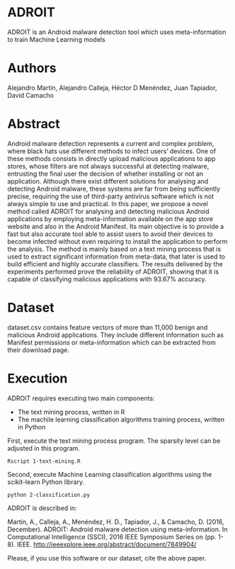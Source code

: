 # ADROIT

ADROIT is an Android malware detection tool which uses meta-information to train Machine Learning models

# Authors

Alejandro Martín, Alejandro Calleja, Héctor D Menéndez, Juan Tapiador, David Camacho

# Abstract

Android malware detection represents a current and complex problem, where black hats use different methods to infect users’ devices. One of these methods consists in directly upload malicious applications to app stores, whose filters are not always successful at detecting malware, entrusting the final user the decision of whether installing or not an application. Although there exist different solutions for analysing and detecting Android malware, these systems are far from being sufficiently precise, requiring the use of third-party antivirus software which is not always simple to use and practical. In this paper, we propose a novel method called ADROIT for analysing and detecting malicious Android applications by employing meta-information available on the app store website and also in the Android Manifest. Its main objective is to provide a fast but also accurate tool able to assist users to avoid their devices to become infected without even requiring to install the application to perform the analysis. The method is mainly based on a text mining process that is used to extract significant information from meta-data, that later is used to build efficient and highly accurate classifiers. The results delivered by the experiments performed prove the reliability of ADROIT, showing that it is capable of classifying malicious applications with 93.67% accuracy.


# Dataset

dataset.csv contains feature vectors of more than 11,000 benign and malicious Android applications. They include different information such as Manifest permissions or meta-information which can be extracted from their download page. 

# Execution

ADROIT requires executing two main components:

- The text mining process, written in R
- The machile learning classification algorithms training process, written in Python

First, execute the text mining process program. The sparsity level can be adjusted in this program.

```
Rscript 1-text-mining.R
```

Second, execute Machine Learning classification algorithms using the scikit-learn Python library.

```
python 2-classification.py
```

ADROIT is described in:

Martín, A., Calleja, A., Menéndez, H. D., Tapiador, J., & Camacho, D. (2016, December). ADROIT: Android malware detection using meta-information. In Computational Intelligence (SSCI), 2016 IEEE Symposium Series on (pp. 1-8). IEEE. http://ieeexplore.ieee.org/abstract/document/7849904/


Please, if you use this software or our dataset, cite the above paper.
